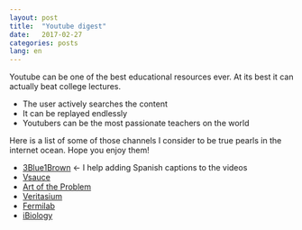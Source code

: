 ```yaml
---
layout: post
title:  "Youtube digest"
date:   2017-02-27
categories: posts
lang: en
---
```


Youtube can be one of the best educational resources ever. At its best it can actually beat college lectures.

* The user actively searches the content
* It can be replayed endlessly
* Youtubers can be the most passionate teachers on the world

Here is a list of some of those channels I consider to be true pearls in the internet ocean. Hope you enjoy them!

* [3Blue1Brown](https://youtu.be/DuiryHHTrjU) <- I help adding Spanish captions to the videos
* [Vsauce](https://youtu.be/IJhgZBn-LHg)
* [Art of the Problem](https://youtu.be/p0ASFxKS9sg)
* [Veritasium](https://youtu.be/a8FTr2qMutA)
* [Fermilab](https://youtu.be/CwMq_xqif8k)
* [iBiology](https://youtu.be/PqPGOhXoprU)